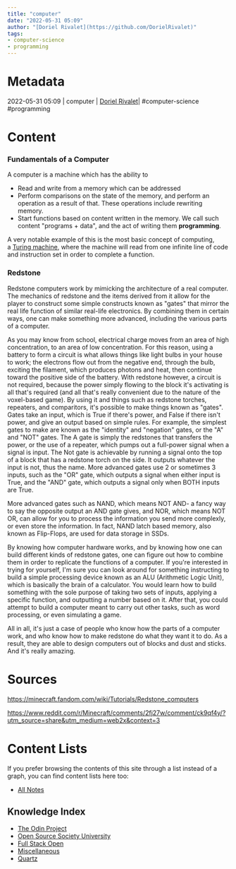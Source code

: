 ```yaml
---
title: "computer"
date: "2022-05-31 05:09"
author: "[Doriel Rivalet](https://github.com/DorielRivalet)"
tags:
- computer-science
- programming
---
```


# Metadata
2022-05-31 05:09  | computer | [Doriel Rivalet](https://github.com/DorielRivalet)| #computer-science #programming 

# Content
### Fundamentals of a Computer

A computer is a machine which has the ability to

-   Read and write from a memory which can be addressed
-   Perform comparisons on the state of the memory, and perform an operation as a result of that. These operations include rewriting memory.
-   Start functions based on content written in the memory. We call such content "programs + data", and the act of writing them **programming**.

A very notable example of this is the most basic concept of computing, a [Turing machine](https://en.wikipedia.org/wiki/Turing_machine "wikipedia:Turing machine"), where the machine will read from one infinite line of code and instruction set in order to complete a function.

### Redstone

Redstone computers work by mimicking the architecture of a real computer. The mechanics of redstone and the items derived from it allow for the player to construct some simple constructs known as "gates" that mirror the real life function of similar real-life electronics. By combining them in certain ways, one can make something more advanced, including the various parts of a computer.

As you may know from school, electrical charge moves from an area of high concentration, to an area of low concentration. For this reason, using a battery to form a circuit is what allows things like light bulbs in your house to work; the electrons flow out from the negative end, through the bulb, exciting the filament, which produces photons and heat, then continue toward the positive side of the battery. With redstone however, a circuit is not required, because the power simply flowing to the block it's activating is all that's required (and all that's really convenient due to the nature of the voxel-based game). By using it and things such as redstone torches, repeaters, and comparitors, it's possible to make things known as "gates". Gates take an input, which is True if there's power, and False if there isn't power, and give an output based on simple rules. For example, the simplest gates to make are known as the "identity" and "negation" gates, or the "A" and "NOT" gates. The A gate is simply the redstones that transfers the power, or the use of a repeater, which pumps out a full-power signal when a signal is input. The Not gate is achievable by running a signal onto the top of a block that has a redstone torch on the side. It outputs whatever the input is not, thus the name. More advanced gates use 2 or sometimes 3 inputs, such as the "OR" gate, which outputs a signal when either input is True, and the "AND" gate, which outputs a signal only when BOTH inputs are True.

More advanced gates such as NAND, which means NOT AND- a fancy way to say the opposite output an AND gate gives, and NOR, which means NOT OR, can allow for you to process the information you send more complexly, or even store the information. In fact, NAND latch based memory, also known as Flip-Flops, are used for data storage in SSDs.

By knowing how computer hardware works, and by knowing how one can build different kinds of redstone gates, one can figure out how to combine them in order to replicate the functions of a computer. If you're interested in trying for yourself, I'm sure you can look around for something instructing to build a simple processing device known as an ALU (Arithmetic Logic Unit), which is basically the brain of a calculator. You would learn how to build something with the sole purpose of taking two sets of inputs, applying a specific function, and outputting a number based on it. After that, you could attempt to build a computer meant to carry out other tasks, such as word processing, or even simulating a game.

All in all, it's just a case of people who know how the parts of a computer work, and who know how to make redstone do what they want it to do. As a result, they are able to design computers out of blocks and dust and sticks. And it's really amazing.

# Sources
https://minecraft.fandom.com/wiki/Tutorials/Redstone_computers

https://www.reddit.com/r/Minecraft/comments/2fj27w/comment/ck9qf4y/?utm_source=share&utm_medium=web2x&context=3

# Content Lists
If you prefer browsing the contents of this site through a list instead of a graph, you can find content lists here too:

- [All Notes](notes/)

## Knowledge Index
- [The Odin Project](notes/index-list/the-odin-project.md)
- [Open Source Society University](notes/index-list/open-source-society-university.md)
- [Full Stack Open](notes/index-list/fullstack-open.md)
- [Miscellaneous](notes/index-list/miscellaneous.md)
- [Quartz](notes/index-list/quartz.md)

